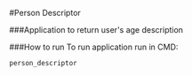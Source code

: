 #Person Descriptor

###Application to return user's age description

###How to run
To run application run in CMD:

``person_descriptor``
